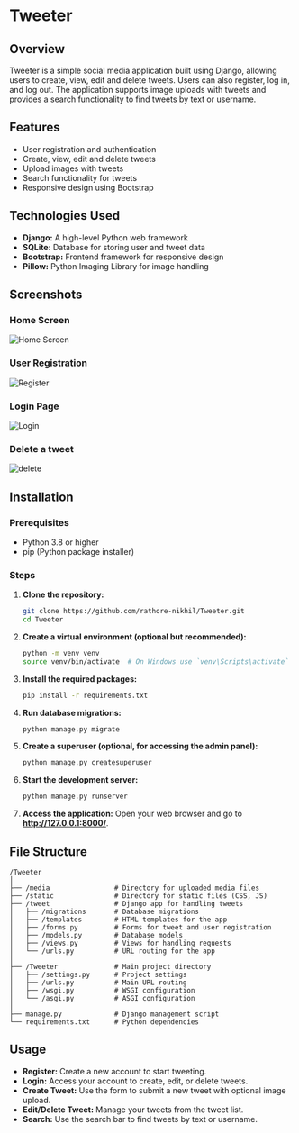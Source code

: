 # Tweeter

## Overview
Tweeter is a simple social media application built using Django, allowing users to create, view, edit and delete tweets. Users can also register, log in, and log out. The application supports image uploads with tweets and provides a search functionality to find tweets by text or username.


## Features
* User registration and authentication
* Create, view, edit and delete tweets
* Upload images with tweets
* Search functionality for tweets
* Responsive design using Bootstrap


## Technologies Used
* **Django:** A high-level Python web framework
* **SQLite:** Database for storing user and tweet data
* **Bootstrap:** Frontend framework for responsive design
* **Pillow:** Python Imaging Library for image handling


## Screenshots
### Home Screen
![Home Screen](https://github.com/user-attachments/assets/c3d1c672-9c15-4ba5-a12a-a06aae9c1329)

### User Registration
![Register](https://github.com/user-attachments/assets/edffa934-fd65-4baa-99fe-d3180d3114cf)

### Login Page
![Login](https://github.com/user-attachments/assets/8e1d8aa4-80e8-4898-9b4c-1bc092c40ab3)

### Delete a tweet
![delete](https://github.com/user-attachments/assets/6e6f6a7e-26b7-4f2b-9ae1-5314090424d3)


## Installation
### Prerequisites
* Python 3.8 or higher
* pip (Python package installer)

### Steps

1. **Clone the repository:**
   ```bash
   git clone https://github.com/rathore-nikhil/Tweeter.git
   cd Tweeter

2. **Create a virtual environment (optional but recommended):**
   ```bash
   python -m venv venv
   source venv/bin/activate  # On Windows use `venv\Scripts\activate`

3. **Install the required packages:**
   ```bash
   pip install -r requirements.txt
4. **Run database migrations:**
   ```bash
   python manage.py migrate
5. **Create a superuser  (optional, for accessing the admin panel):**
   ```bash
   python manage.py createsuperuser
6. **Start the development server:**
    ```bash
   python manage.py runserver
7. **Access the application:** Open your web browser and go to **http://127.0.0.1:8000/**.

## File Structure
 ```
/Tweeter
│
├── /media                # Directory for uploaded media files
├── /static               # Directory for static files (CSS, JS)
├── /tweet                # Django app for handling tweets
│   ├── /migrations       # Database migrations
│   ├── /templates        # HTML templates for the app
│   ├── /forms.py         # Forms for tweet and user registration
│   ├── /models.py        # Database models
│   ├── /views.py         # Views for handling requests
│   └── /urls.py          # URL routing for the app
│
├── /Tweeter              # Main project directory
│   ├── /settings.py      # Project settings
│   ├── /urls.py          # Main URL routing
│   ├── /wsgi.py          # WSGI configuration
│   └── /asgi.py          # ASGI configuration
│
├── manage.py             # Django management script
└── requirements.txt      # Python dependencies
```


## Usage
* **Register:** Create a new account to start tweeting.
* **Login:** Access your account to create, edit, or delete tweets.
* **Create Tweet:** Use the form to submit a new tweet with optional image upload.
* **Edit/Delete Tweet:** Manage your tweets from the tweet list.
* **Search:** Use the search bar to find tweets by text or username.


